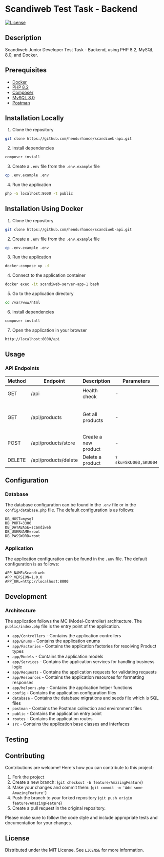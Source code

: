 # Scandiweb Test Task - Backend

[![License](https://img.shields.io/badge/license-MIT-blue.svg)](https://github.com/hendurhance/scandiweb-api/blob/main/LICENSE)

## Description
Scandiweb Junior Developer Test Task - Backend, using PHP 8.2, MySQL 8.0, and Docker.

## Prerequisites
- [Docker](https://www.docker.com/get-started)
- [PHP 8.2](https://www.php.net/downloads.php)
- [Composer](https://getcomposer.org/download/)
- [MySQL 8.0](https://dev.mysql.com/downloads/mysql/)
- [Postman](https://www.postman.com/downloads/)

## Installation Locally
1. Clone the repository
```bash
git clone https://github.com/hendurhance/scandiweb-api.git
```
2. Install dependencies
```bash
composer install
```
3. Create a `.env` file from the `.env.example` file
```bash
cp .env.example .env
```
4. Run the application
```bash
php -S localhost:8000 -t public
```

## Installation Using Docker
1. Clone the repository
```bash
git clone https://github.com/hendurhance/scandiweb-api.git
```
2. Create a `.env` file from the `.env.example` file
```bash
cp .env.example .env
```
3. Run the application
```bash
docker-compose up -d
```
4. Connect to the application container
```bash
docker exec -it scandiweb-server-app-1 bash
```
5. Go to the application directory
```bash
cd /var/www/html
```
6. Install dependencies
```bash
composer install
```
7. Open the application in your browser
```bash
http://localhost:8000/api
```


## Usage
### API Endpoints
| Method | Endpoint | Description | Parameters | Body | Response |
| --- | --- | --- | --- | --- | --- |
| GET | /api | Health check | - | - | `{"status":"success","message":"Welcome to Scandi API","data":{"name":"Scandiweb","version":"1.0.0"}}` |
| GET | /api/products | Get all products | - | - | `{"status":"success","message":"Products retrieved successfully","data":[{"sku":"SKU001","name":"Product 1","price":10,"type":"book","weight":2.85},{"sku":"SKU002","name":"Product 2","price":15,"type":"dvd","size":12}]}` |
| POST | /api/products/store | Create a new product | - | `{"sku":"SKU003","name":"Product 3","price":20,"type":"furniture","height":10,"width":20,"length":30}` | `{"status":"success","message":"Product created successfully"}` |
| DELETE | /api/products/delete | Delete a product | `?sku=SKU003,SKU004` | - | `{"status":"success","message":"Product deleted successfully"}` |

## Configuration
### Database
The database configuration can be found in the `.env` file or in the `config/database.php` file. The default configuration is as follows:
```dotenv
DB_HOST=mysql
DB_PORT=3306
DB_DATABASE=scandiweb
DB_USERNAME=root
DB_PASSWORD=root
```

### Application
The application configuration can be found in the `.env` file. The default configuration is as follows:
```dotenv
APP_NAME=Scandiweb
APP_VERSION=1.0.0
APP_URL=http://localhost:8000
```

## Development
### Architecture
The application follows the MC (Model-Controller) architecture. The `public/index.php` file is the entry point of the application.
- `app/Controllers` - Contains the application controllers
- `app/Enums` - Contains the application enums
- `app/Factories` - Contains the application factories for resolving Product types
- `app/Models` - Contains the application models
- `app/Services` - Contains the application services for handling business logic
- `app/Requests` - Contains the application requests for validating requests
- `app/Resources` - Contains the application resources for formatting responses
- `app/helpers.php` - Contains the application helper functions
- `config` - Contains the application configuration files
- `database` - Contains the database migrations and seeds file which is SQL files
- `postman` - Contains the Postman collection and environment files
- `public` - Contains the application entry point
- `routes` - Contains the application routes
- `src` - Contains the application base classes and interfaces

## Testing

## Contributing
Contributions are welcome! Here's how you can contribute to this project:

1. Fork the project
2. Create a new branch: (`git checkout -b feature/AmazingFeature`)
3. Make your changes and commit them: (`git commit -m 'Add some AmazingFeature'`)
4. Push the branch to your forked repository (`git push origin feature/AmazingFeature`)
5. Create a pull request in the original repository.

Please make sure to follow the code style and include appropriate tests and documentation for your changes.

## License
Distributed under the MIT License. See `LICENSE` for more information.